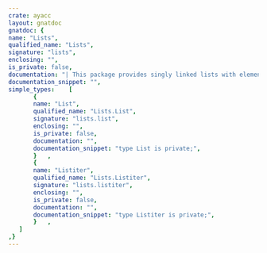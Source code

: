 ```yaml
---
crate: ayacc
layout: gnatdoc
gnatdoc: {
name: "Lists",
qualified_name: "Lists",
signature: "lists",
enclosing: "",
is_private: false,
documentation: "| This package provides singly linked lists with elements of type\n| ItemType, where ItemType is specified by a generic parameter.\n\n@formal Itemtype\n  | This is the data being manipulated.\n@formal Equal\n  | This allows the user to define\n  | equality on ItemType.  For instance\n  | if ItemType is an abstract type\n  | then equality is defined in terms of\n  | the abstract type.  If this function\n  | is not provided equality defaults to\n  | =.",
documentation_snippet: "",
simple_types:    [
       {
       name: "List",
       qualified_name: "Lists.List",
       signature: "lists.list",
       enclosing: "",
       is_private: false,
       documentation: "",
       documentation_snippet: "type List is private;",
       }   ,
       {
       name: "Listiter",
       qualified_name: "Lists.Listiter",
       signature: "lists.listiter",
       enclosing: "",
       is_private: false,
       documentation: "",
       documentation_snippet: "type Listiter is private;",
       }   ,
   ]
,}
---
```


